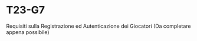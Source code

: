 # T23-G7
Requisiti sulla Registrazione ed Autenticazione dei Giocatori
(Da completare appena possibile)
